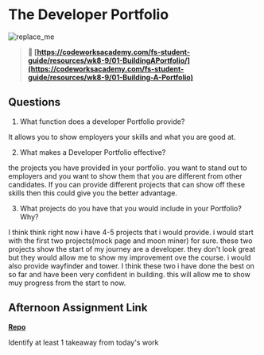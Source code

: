 # The Developer Portfolio

![replace_me](https://codeworks.blob.core.windows.net/public/assets/img/illustrations/placeholder.svg)

> **📖 [https://codeworksacademy.com/fs-student-guide/resources/wk8-9/01-BuildingAPortfolio/](https://codeworksacademy.com/fs-student-guide/resources/wk8-9/01-Building-A-Portfolio)**

## Questions

1. What function does a developer Portfolio provide?

It allows you to show employers your skills and what you are good at.

2. What makes a Developer Portfolio effective?

the projects you have provided in your portfolio. you want to stand out to employers and you want to show them that you are different from other candidates. If you can provide different projects that can show off these skills then this could give you the better advantage.

3. What projects do you have that you would include in your Portfolio? Why?

I think think right now i have 4-5 projects that i would provide. i would start with the first two projects(mock page and moon miner) for sure. these two projects show the start of my journey are a developer. they don't look great but they would allow me to show my improvement ove the course. i would also provide wayfinder and tower. I think these two i have done the best on so far and have been very confident in building. this will allow me to show muy progress from the start to now.

## Afternoon Assignment Link

**[Repo](https://github.com/alldaynik/<ASSIGNMENT_REPO>)**

Identify at least 1 takeaway from today's work
